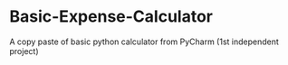# Basic-Expense-Calculator
A copy paste of basic python calculator from PyCharm (1st independent project)
